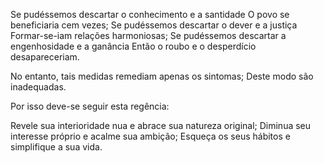Se pudéssemos descartar o conhecimento e a santidade
O povo se beneficiaria cem vezes;
Se pudéssemos descartar o dever e a justiça
Formar-se-iam relações harmoniosas;
Se pudéssemos descartar a engenhosidade e a ganância
Então o roubo e o desperdício desapareceriam.

No entanto, tais medidas remediam apenas os sintomas;
Deste modo são inadequadas.

Por isso deve-se seguir esta regência:

Revele sua interioridade nua e abrace sua natureza original;
Diminua seu interesse próprio e acalme sua ambição;
Esqueça os seus hábitos e simplifique a sua vida.